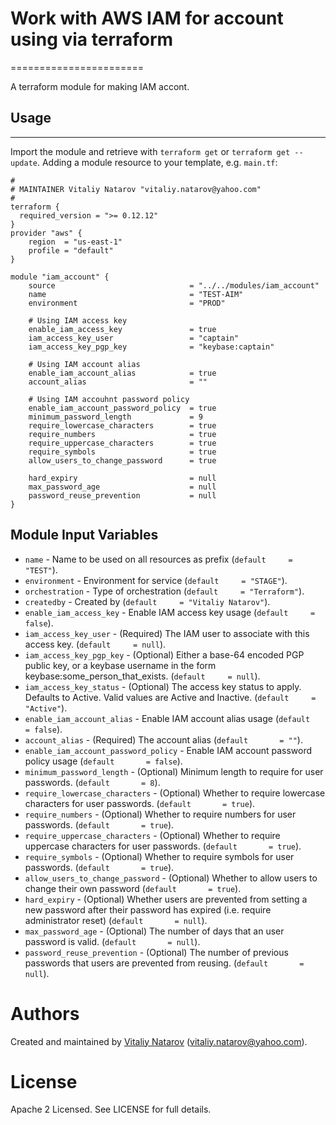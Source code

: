 # Work with AWS IAM for account using via terraform
=======================

A terraform module for making IAM accont.

## Usage
--------

Import the module and retrieve with ```terraform get``` or ```terraform get --update```. Adding a module resource to your template, e.g. `main.tf`:

```
#
# MAINTAINER Vitaliy Natarov "vitaliy.natarov@yahoo.com"
#
terraform {
  required_version = ">= 0.12.12"
}
provider "aws" {
    region  = "us-east-1"
    profile = "default"
}

module "iam_account" {
    source                              = "../../modules/iam_account"
    name                                = "TEST-AIM"
    environment                         = "PROD"

    # Using IAM access key
    enable_iam_access_key               = true
    iam_access_key_user                 = "captain"
    iam_access_key_pgp_key              = "keybase:captain"

    # Using IAM account alias
    enable_iam_account_alias            = true
    account_alias                       = ""

    # Using IAM accouhnt password policy
    enable_iam_account_password_policy  = true
    minimum_password_length             = 9
    require_lowercase_characters        = true
    require_numbers                     = true
    require_uppercase_characters        = true
    require_symbols                     = true
    allow_users_to_change_password      = true

    hard_expiry                         = null
    max_password_age                    = null
    password_reuse_prevention           = null
}
```

Module Input Variables
----------------------

- `name` - Name to be used on all resources as prefix (`default     = "TEST"`).
- `environment` - Environment for service (`default     = "STAGE"`).
- `orchestration` - Type of orchestration (`default     = "Terraform"`).
- `createdby` - Created by (`default     = "Vitaliy Natarov"`).
- `enable_iam_access_key` - Enable IAM access key usage (`default     = false`).
- `iam_access_key_user` - (Required) The IAM user to associate with this access key. (`default     = null`).
- `iam_access_key_pgp_key` - (Optional) Either a base-64 encoded PGP public key, or a keybase username in the form keybase:some_person_that_exists. (`default     = null`).
- `iam_access_key_status` - (Optional) The access key status to apply. Defaults to Active. Valid values are Active and Inactive. (`default     = "Active"`).
- `enable_iam_account_alias` - Enable IAM account alias usage (`default       = false`).
- `account_alias` - (Required) The account alias (`default       = ""`).
- `enable_iam_account_password_policy` - Enable IAM account password policy usage (`default       = false`).
- `minimum_password_length` - (Optional) Minimum length to require for user passwords. (`default       = 8`).
- `require_lowercase_characters` - (Optional) Whether to require lowercase characters for user passwords. (`default       = true`).
- `require_numbers` - (Optional) Whether to require numbers for user passwords. (`default       = true`).
- `require_uppercase_characters` - (Optional) Whether to require uppercase characters for user passwords. (`default       = true`).
- `require_symbols` - (Optional) Whether to require symbols for user passwords. (`default       = true`).
- `allow_users_to_change_password` - (Optional) Whether to allow users to change their own password (`default       = true`).
- `hard_expiry` - (Optional) Whether users are prevented from setting a new password after their password has expired (i.e. require administrator reset) (`default       = null`).
- `max_password_age` - (Optional) The number of days that an user password is valid. (`default       = null`).
- `password_reuse_prevention` - (Optional) The number of previous passwords that users are prevented from reusing. (`default       = null`).


Authors
=======

Created and maintained by [Vitaliy Natarov](https://github.com/SebastianUA)
(vitaliy.natarov@yahoo.com).

License
=======

Apache 2 Licensed. See LICENSE for full details.
